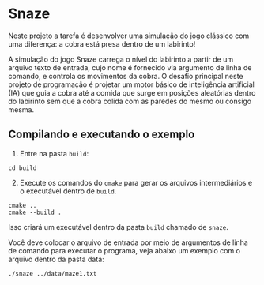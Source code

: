 # Snaze

Neste projeto a tarefa é desenvolver uma simulação do jogo clássico com uma diferença: a cobra está presa dentro de um labirinto!

A simulação do jogo Snaze carrega o nível do labirinto a partir de um arquivo texto de entrada, cujo nome é fornecido via argumento de linha de comando, e controla os movimentos da cobra. O desafio principal neste projeto de programação é projetar um motor básico de inteligência artificial (IA) que guia a cobra até a comida que surge em posições aleatórias dentro do labirinto sem que a cobra colida com as paredes do mesmo ou consigo mesma.

## Compilando e executando o exemplo

1. Entre na pasta `build`:
```
cd build
```
2. Execute os comandos do `cmake` para gerar os arquivos intermediários e o executável dentro de `build`.
```
cmake ..
cmake --build .
```

Isso criará um executável dentro da pasta `build` chamado de `snaze`.

Você deve colocar o arquivo de entrada por meio de argumentos de linha de comando para executar o programa, veja abaixo um exemplo com o arquivo dentro da pasta data:

```console
./snaze ../data/maze1.txt
```
